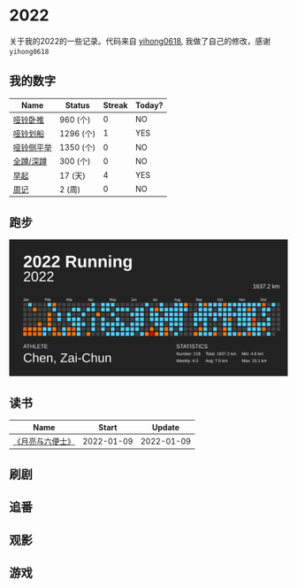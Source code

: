 # 2022
关于我的2022的一些记录。代码来自 [yihong0618](https://github.com/yihong0618/2021), 我做了自己的修改，感谢 `yihong0618`

## 我的数字

<!--START_SECTION:my_number-->
| Name | Status | Streak | Today? | 
 | ---- | ---- | ---- | ---- |
| [哑铃卧推](https://github.com/chenzaichun/2022/issues/5) | 960 (个) | 0 | NO |
| [哑铃划船](https://github.com/chenzaichun/2022/issues/15) | 1296 (个) | 1 | YES |
| [哑铃侧平举](https://github.com/chenzaichun/2022/issues/4) | 1350 (个) | 0 | NO |
| [全蹲/深蹲](https://github.com/chenzaichun/2022/issues/1) | 300 (个) | 0 | NO |
| [早起](https://github.com/chenzaichun/2022/issues/10) | 17 (天) | 4 | YES |
| [周记](https://github.com/chenzaichun/2022/issues/9) | 2 (周) | 0 | NO |

<!--END_SECTION:my_number-->

## 跑步

![](https://raw.githubusercontent.com/chenzaichun/running_page/gh-pages/static/assets/github_2022.svg)


## 读书

<!--START_SECTION:my_read-->
| Name | Start | Update | 
 | ---- | ---- | ---- | 
| [《月亮与六便士》](https://github.com/chenzaichun/2022/issues/8#issuecomment-1008219154) | 2022-01-09 | 2022-01-09 | 

<!--END_SECTION:my_read-->

## 刷剧

<!--START_SECTION:my_drama-->
<!--END_SECTION:my_drama-->

## 追番

<!--START_SECTION:my_bangumi-->
<!--END_SECTION:my_bangumi-->

## 观影

<!--START_SECTION:my_movie-->
<!--END_SECTION:my_movie-->

## 游戏
<!--START_SECTION:my_game-->
<!--END_SECTION:my_game-->

